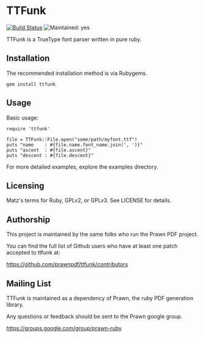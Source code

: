# TTFunk

[![Build Status](https://circleci.com/gh/prawnpdf/ttfunk.svg?style=svg)](https://circleci.com/gh/prawnpdf/ttfunk)
![Maintained: yes](https://img.shields.io/badge/maintained-yes-brightgreen.png)

TTFunk is a TrueType font parser written in pure ruby.

## Installation

The recommended installation method is via Rubygems.

    gem install ttfunk

## Usage

Basic usage:

    require 'ttfunk'

    file = TTFunk::File.open("some/path/myfont.ttf")
    puts "name    : #{file.name.font_name.join(', ')}"
    puts "ascent  : #{file.ascent}"
    puts "descent : #{file.descent}"

For more detailed examples, explore the examples directory.

## Licensing

Matz's terms for Ruby, GPLv2, or GPLv3. See LICENSE for details.

##  Authorship

This project is maintained by the same folks who run the Prawn PDF project.

You can find the full list of Github users who have at least one patch accepted
to ttfunk at:

  https://github.com/prawnpdf/ttfunk/contributors

## Mailing List

TTFunk is maintained as a dependency of Prawn, the ruby PDF generation library.

Any questions or feedback should be sent to the Prawn google group.

https://groups.google.com/group/prawn-ruby
